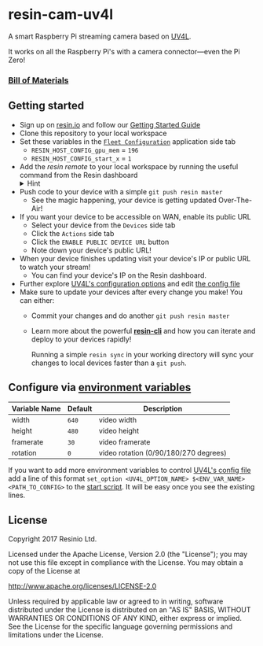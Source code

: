 # resin-cam-uv4l
A smart Raspberry Pi streaming camera based on [UV4L](https://www.linux-projects.org/uv4l/).

It works on all the Raspberry Pi's with a camera connector—even the Pi Zero!

### **[Bill of Materials](docs/BoM.md)**

## Getting started

- Sign up on [resin.io](https://dashboard.resin.io/signup) and follow our [Getting Started Guide](https://docs.resin.io/raspberrypi3/nodejs/getting-started/)
- Clone this repository to your local workspace
- Set these variables in the [`Fleet Configuration`](https://docs.resin.io/configuration/advanced/) application side tab
  - `RESIN_HOST_CONFIG_gpu_mem` = `196`
  - `RESIN_HOST_CONFIG_start_x` = `1`
- Add the _resin remote_ to your local workspace by running the useful command from the Resin dashboard
  <details>
    <summary>Hint</summary>
    <img src="docs/remoteadd.png" alt="Adding the Resin remote."></img>
  </details>
- Push code to your device with a simple `git push resin master`
  - See the magic happening, your device is getting updated Over-The-Air!
- If you want your device to be accessible on WAN, enable its public URL
  - Select your device from the `Devices` side tab
  - Click the `Actions` side tab
  - Click the `ENABLE PUBLIC DEVICE URL` button
  - Note down your device's public URL!
- When your device finishes updating visit your device's IP or public URL to watch your stream!
  - You can find your device's IP on the Resin dashboard.
- Further explore [UV4L's configuration options](https://www.linux-projects.org/uv4l/tutorials/) and edit [the config file](config/uv4l.conf)
- Make sure to update your devices after every change you make! You can either:
  - Commit your changes and do another `git push resin master`
  - Learn more about the powerful [**resin-cli**](https://docs.resin.io/raspberrypi3/nodejs/getting-started/#using-resin-sync-to-develop-fast) and how you can iterate and deploy to your devices rapidly!

    Running a simple `resin sync` in your working directory will sync your changes to local devices faster than a `git push`.

## Configure via [environment variables](https://docs.resin.io/management/env-vars/)
Variable Name | Default | Description
------------ | ------------- | -------------
width | `640` | video width
height | `480` | video height
framerate | `30` | video framerate
rotation | `0` | video rotation (0/90/180/270 degrees)

If you want to add more environment variables to control [UV4L's config file](config/uv4l.conf) add a line of this format `set_option <UV4L_OPTION_NAME> $<ENV_VAR_NAME> <PATH_TO_CONFIG>` to the [start script](app/start.sh). It will be easy once you see the existing lines.

## License

Copyright 2017 Resinio Ltd.

Licensed under the Apache License, Version 2.0 (the "License"); you may not use this file except in compliance with the License. You may obtain a copy of the License at

<http://www.apache.org/licenses/LICENSE-2.0>

Unless required by applicable law or agreed to in writing, software distributed under the License is distributed on an "AS IS" BASIS, WITHOUT WARRANTIES OR CONDITIONS OF ANY KIND, either express or implied. See the License for the specific language governing permissions and limitations under the License.
